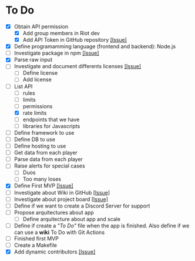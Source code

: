 # To Do

- [x] Obtain API permission
  - [x] Add group members in Riot dev
  - [x] Add API Token in GitHub repository [[Issue]](https://github.com/Cygnus-Software/Ranked_QuickLook/issues/5)
- [x] Define programamming language (frontend and backend): Node.js
- [ ] Investigate package in npm [[Issue]](https://github.com/Cygnus-Software/Ranked_QuickLook/issues/8)
- [X] Parse raw input
- [ ] Investigate and document differents licenses [[Issue]](https://github.com/Cygnus-Software/Ranked_QuickLook/issues/4)
  - [ ] Define license
  - [ ] Add license
- [ ] List API
  - [ ] rules
  - [ ] limits
  - [ ] permissions
  - [x] rate limits
  - [ ] endpoints that we have
  - [ ] libraries for Javascripts
- [ ] Define framework to use
- [ ] Define DB to use
- [ ] Define hosting to use
- [ ] Get data from each player
- [ ] Parse data from each player
- [ ] Raise alerts for special cases
  - [ ] Duos
  - [ ] Too many loses
- [x] Define First MVP [[Issue]](https://github.com/Cygnus-Software/Ranked_QuickLook/issues/1)
- [ ] Investigate about Wiki in GitHub [[Issue]](https://github.com/Cygnus-Software/Ranked_QuickLook/issues/2)
- [ ] Investigate about project board [[Issue]](https://github.com/Cygnus-Software/Ranked_QuickLook/issues/6)
- [ ] Define if we want to create a Discord Server for support
- [ ] Propose arquitectures about app
  - [ ] Define arquitecture about app and scale
- [ ] Define if create a *"To Do"* file when the app is finished. Also define if we can use a **wiki** To Do with Git Actions
- [ ] Finished first MVP
- [ ] Create a Makefile
- [x] Add dynamic contributors [[Issue]](https://github.com/Cygnus-Software/Ranked_QuickLook/issues/7)